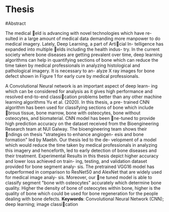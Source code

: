 # Thesis
#Abstract

The medical eld is advancing with novel technologies which have re-
sulted in a large amount of medical data demanding more manpower
to do medical imagery. Lately, Deep Learning, a part of Articial In-
telligence has expanded into multiple elds including the health indus-
try. In the current society where bone diseases are getting prevalent
over time, deep learning algorithms can help in quantifying sections
of bone which can reduce the time taken by medical professionals in
analyzing histological and pathological imagery. It is necessary to an-
alyze X ray images for bone defect shown in Figure 1 for early cure
by medical professionals.


A Convolutional Neural network is an important aspect of deep learn-
ing which can be considered for analysis as it gives high performance
and resolved end-to-end classication problems better than any other
machine learning algorithms Yu et al. (2020). In this thesis, a pre-
trained CNN algorithm has been used for classifying sections of bone
which include brous tissue, bone marrow, bone with osteocytes, bone
without osteocytes, and biomaterial. CNN model has been ne-tuned
to provide high prediction accuracy on the dataset received from the
Bioengineering Research team at NUI Galway. The bioengineering
team shows their ndings on thesis "strategies to enhance angiogen-
esis and bone formation" led by Maebh. Our thesis led to the de-
velopment of a model which would reduce the time taken by medical
professionals in analyzing this imagery and henceforth, led to early
detection of bone diseases and their treatment. Experimental Results
in this thesis depict higher accuracy and lower loss achieved on train-
ing, testing, and validation dataset provided for bone segment analy-
sis. The pretrained VGG16 model has outperformed in comparison to
ResNet50 and AlexNet that are widely used for medical image analy-
sis. Moreover, our ne tuned model is able to classify segment "bone
with osteocytes" accurately which determine bone quality. Higher the
density of bone of osteocytes within bone, higher is the quality of bone
which could be used for bone regeneration for the people dealing with
bone defects.
**Keywords**: Convolutional Neural Network (CNN); deep learning;
image classication


